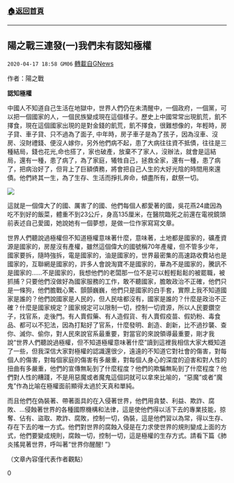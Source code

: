 ###  [:house:返回首頁](https://github.com/ourhimalayas/txt)
---

## 陽之戰三連發(一)我們未有認知極權
`2020-04-17 18:58 GM06` [轉載自GNews](https://gnews.org/zh-hant/176690/)

作者：陽之戰

**認知極權**

中國人不知道自己生活在地獄中，世界人們仍在未清醒中，一個政府，一個黨，可以把一個國家的人，一個民族變成現在這個樣子。歷史上中國常常出現飢荒，飢不擇食，現在這個國家出現的是對金錢的飢荒，飢不擇食，很難想像的，年輕時，房子貸、車子貸、只不過為了面子, 中年時，房子車子是為了孩子，因為沒車、沒房、沒財禮錢、便沒人嫁你，另外他們病不起，患了大病往往資不抵債，往往是三種結局，錢也花光,命也搭了，家也破產，放棄不了家人，沒辦法，就會是這結局，還有一種，患了病了，為了家庭，犧牲自己，拯救全家，還有一種，患了病了，把病治好了，但背上了巨額債務，將會把自己人生的大好光陰的時間用來還債。他們終其一生，為了生存、生活而掙扎奔命，傾盡所有，獻祭一切。

![](https://s3.amazonaws.com/gnews-media-offload/wp-content/uploads/2020/04/17185620/2-116.jpg)

這就是一個偉大了的國、厲害了的國、他們每個人都愛著的國，吳花燕24歲因為吃不到好的飯菜，體重不到23公斤，身高135厘米，在醫院臨死之前還在電視鏡頭前表述自己愛國，她說她有一個夢想，是做一位作家寫寫文章。

世界人們聽說過極權但不知道極權意味著什麼，意味著，土地都是國家的，礦產資源是國家的，房屋沒有產權，雖然這個偉大的國號稱70年產權，但不管多少年，國家要拆，隨時強拆，電是國家的，油是國家的，世界最密集的高速路收費站也是國家的，互聯網是國家的，許多人會說淘寶不是國家的，華為不是國家的，騰訊不是國家的……不是國家的，我想他們的老闆那一位不是可以輕輕鬆鬆的被罷職，被抓捕？只要他們沒做好為國家服務的工作，敢不聽國家，膽敢政治不正確，他們只是一條狗，他們膽戰心驚、顫顫巍巍，他們只是國家的白手套，實際上我不知道國家是誰的？他們說國家是人民的，但人民啥都沒有，國家是誰的？什麼是政治不正確？什麼是國家規定？國家規定可以限制一切，控制一切資源，所以人民要鑽空子，找官系，走後門。有人賣假藥、有人造假貨、有人賣假疫苗、假奶粉、毒食品、都可以不犯法，因為打點好了官系，什麼發明、創造、創新，比不過抄襲、查你、滅你、偷你，對人民來說官系最重要，對當官的來說領導最重要，剛才我說“世界人們聽說過極權，但不知道極權意味著什麼”讀到這裡我相信大家大概知道了一些，但我深信大家對極權的認識還很少，遠遠的不知道它對社會的傷害，對每個人的傷害，對每個家庭的傷害有多嚴重，對每個人身心的深度的迫害和對人性的扭曲有多嚴重，他們的宣傳無恥到了什麼程度？他們的欺騙無恥到了什麼程度？他們對人性的糟踐，不是用惡魔或者魔鬼這個詞就可以拿來比喻的，“惡魔”或者”魔鬼”作為比喻在極權面前顯得太過於天真和單純。

而且他們在偽裝著、帶著面具的在入侵著世界，他們用貪婪、利益、欺詐、腐敗、…侵蝕著世界的各種國際機構和法律，這是使他們得以活下去的專業技能，掠奪、佔有、盜取、欺詐、腐敗，控制一切，偽裝，這是他們習以為常，得以生存、存在下去的唯一方式。他們對世界的腐蝕入侵是在力求使世界的規則變成上面的方式，他們要變成規則，腐蝕一切，控制一切，這是極權的生存方式。請看下篇《肺炎搖晃著世界，呼叫著“世界你醒醒! ”》

（文章內容僅代表作者觀點）

0
